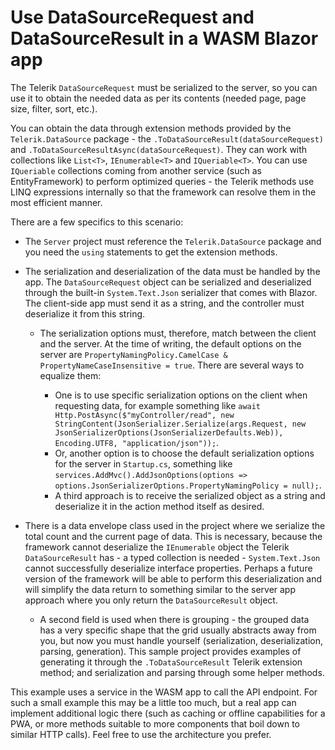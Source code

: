 # Use DataSourceRequest and DataSourceResult in a WASM Blazor app

The Telerik `DataSourceRequest` must be serialized to the server, so you can use it to obtain the needed data as per its contents (needed page, page size, filter, sort, etc.).

You can obtain the data through extension methods provided by the `Telerik.DataSource` package - the `.ToDataSourceResult(dataSourceRequest)` and `.ToDataSourceResultAsync(dataSourceRequest)`. They can work with collections like `List<T>`, `IEnumerable<T>` and `IQueriable<T>`. You can use `IQueriable` collections coming from another service (such as EntityFramework) to perform optimized queries - the Telerik methods use LINQ expressions internally so that the framework can resolve them in the most efficient manner.

There are a few specifics to this scenario:

* The `Server` project must reference the `Telerik.DataSource` package and you need the `using` statements to get the extension methods.

* The serialization and deserialization of the data must be handled by the app. The `DataSourceRequest` object can be serialized and deserialized through the built-in `System.Text.Json` serializer that comes with Blazor. The client-side app must send it as a string, and the controller must deserialize it from this string.
    * The serialization options must, therefore, match between the client and the server. At the time of writing, the default options on the server are `PropertyNamingPolicy.CamelCase & PropertyNameCaseInsensitive = true`. There are several ways to equalize them:
    
        * One is to use specific serialization options on the client when requesting data, for example something like `await Http.PostAsync($"myController/read", new StringContent(JsonSerializer.Serialize(args.Request, new JsonSerializerOptions(JsonSerializerDefaults.Web)), Encoding.UTF8, "application/json"));`.
        * Or, another option is to choose the default serialization options for the server in `Startup.cs`, something like `services.AddMvc().AddJsonOptions(options => options.JsonSerializerOptions.PropertyNamingPolicy = null);`.
        * A third approach is to receive the serialized object as a string and deserialize it in the action method itself as desired.

* There is a data envelope class used in the project where we serialize the total count and the current page of data. This is necessary, because the framework cannot deserialize the `IEnumerable` object the Telerik `DataSourceResult` has - a typed collection is needed - `System.Text.Json` cannot successfully deserialize interface properties. Perhaps a future version of the framework will be able to perform this deserialization and will simplify the data return to something similar to the server app approach where you only return the `DataSourceResult` object.
    * A second field is used when there is grouping - the grouped data has a very specific shape that the grid usually abstracts away from you, but now you must handle yourself (serialization, deserialization, parsing, generation). This sample project provides examples of generating it through the `.ToDataSourceResult` Telerik extension method; and serialization and parsing through some helper methods.

This example uses a service in the WASM app to call the API endpoint. For such a small example this may be a little too much, but a real app can implement additional logic there (such as caching or offline capabilities for a PWA, or more methods suitable to more components that boil down to similar HTTP calls). Feel free to use the architecture you prefer.
